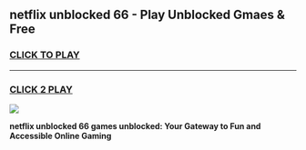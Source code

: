 
## netflix unblocked 66 - Play Unblocked Gmaes & Free
<h3>
<a href="https://news.freeplayer.one?title=netflix_unblocked_66&ref=23F">CLICK TO PLAY</a></h3>
<hr>

<h3>
<a href="https://news.freeplayer.one?title=netflix_unblocked_66&ref=23F">CLICK 2 PLAY</a>
  
</h3>

<a href="https://news.freeplayer.one?title=netflix_unblocked_66&ref=23F/"><img src="https://clearcache.store/games.png"></a>


**netflix unblocked 66 games unblocked: Your Gateway to Fun and Accessible Online Gaming**
